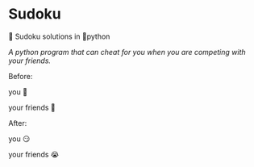 # Sudoku 
:notebook: Sudoku solutions in :snake:python 

*A python program that can cheat for you when you are competing with your friends.*

Before:

you          :slightly_smiling_face:

your friends :slightly_smiling_face:

After:

you          :smirk:

your friends :sob:
